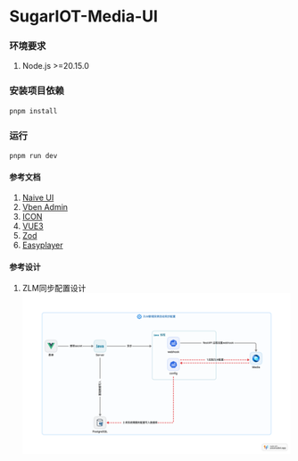 # SugarIOT-Media-UI


### 环境要求

1. Node.js >=20.15.0 

### 安装项目依赖

```bash
pnpm install
```

### 运行
```bash
pnpm run dev
```

#### 参考文档

1. [Naive UI](https://www.naiveui.com/zh-CN/light/docs/introduction)
2. [Vben Admin](https://doc.vben.pro/guide/introduction/vben.html)
3. [ICON](https://icones.js.org/)
4. [VUE3](https://cn.vuejs.org/guide/quick-start.html)
5. [Zod](https://zod.dev/?id=numbers)
6. [Easyplayer](https://www.tsingsee.com/easyplayer/)


#### 参考设计

1. ZLM同步配置设计
![config](./zlm_config.png)

